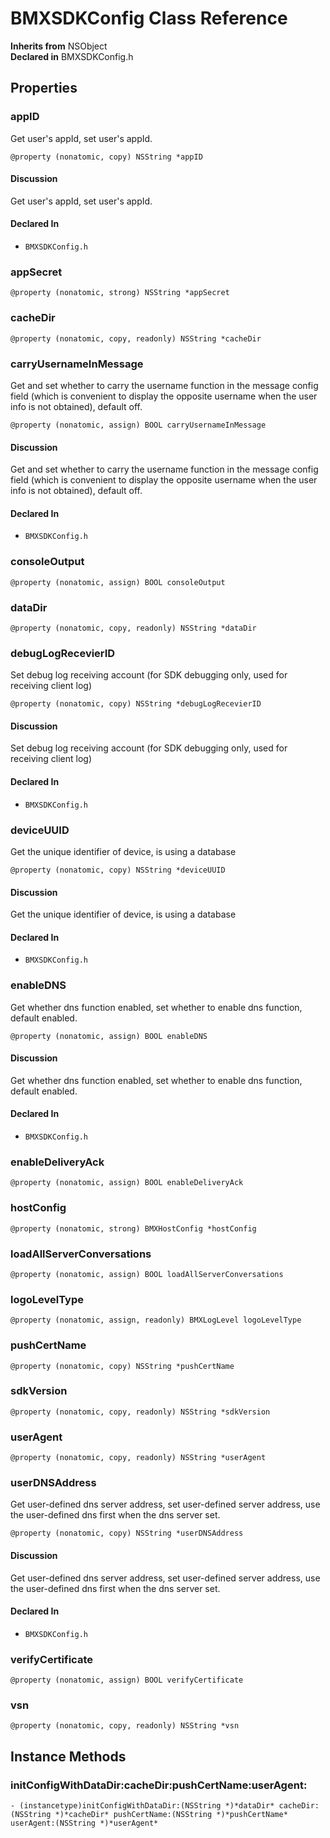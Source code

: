 # BMXSDKConfig Class Reference

  **Inherits from** NSObject  
  **Declared in** BMXSDKConfig.h  

## Properties

<a name="//api/name/appID" title="appID"></a>
### appID

Get user's appId, set user's appId.

`@property (nonatomic, copy) NSString *appID`

#### Discussion
Get user's appId, set user's appId.

#### Declared In
* `BMXSDKConfig.h`

<a name="//api/name/appSecret" title="appSecret"></a>
### appSecret

`@property (nonatomic, strong) NSString *appSecret`

<a name="//api/name/cacheDir" title="cacheDir"></a>
### cacheDir

`@property (nonatomic, copy, readonly) NSString *cacheDir`

<a name="//api/name/carryUsernameInMessage" title="carryUsernameInMessage"></a>
### carryUsernameInMessage

Get and set whether to carry the username function in the message config field (which is convenient to display the opposite username when the user info is not obtained), default off.

`@property (nonatomic, assign) BOOL carryUsernameInMessage`

#### Discussion
Get and set whether to carry the username function in the message config field (which is convenient to display the opposite username when the user info is not obtained), default off.

#### Declared In
* `BMXSDKConfig.h`

<a name="//api/name/consoleOutput" title="consoleOutput"></a>
### consoleOutput

`@property (nonatomic, assign) BOOL consoleOutput`

<a name="//api/name/dataDir" title="dataDir"></a>
### dataDir

`@property (nonatomic, copy, readonly) NSString *dataDir`

<a name="//api/name/debugLogRecevierID" title="debugLogRecevierID"></a>
### debugLogRecevierID

Set debug log receiving account (for SDK debugging only, used for receiving client log)

`@property (nonatomic, copy) NSString *debugLogRecevierID`

#### Discussion
Set debug log receiving account (for SDK debugging only, used for receiving client log)

#### Declared In
* `BMXSDKConfig.h`

<a name="//api/name/deviceUUID" title="deviceUUID"></a>
### deviceUUID

Get the unique identifier of device, is using a database

`@property (nonatomic, copy) NSString *deviceUUID`

#### Discussion
Get the unique identifier of device, is using a database

#### Declared In
* `BMXSDKConfig.h`

<a name="//api/name/enableDNS" title="enableDNS"></a>
### enableDNS

Get whether dns function enabled, set whether to enable dns function, default enabled.

`@property (nonatomic, assign) BOOL enableDNS`

#### Discussion
Get whether dns function enabled, set whether to enable dns function, default enabled.

#### Declared In
* `BMXSDKConfig.h`

<a name="//api/name/enableDeliveryAck" title="enableDeliveryAck"></a>
### enableDeliveryAck

`@property (nonatomic, assign) BOOL enableDeliveryAck`

<a name="//api/name/hostConfig" title="hostConfig"></a>
### hostConfig

`@property (nonatomic, strong) BMXHostConfig *hostConfig`

<a name="//api/name/loadAllServerConversations" title="loadAllServerConversations"></a>
### loadAllServerConversations

`@property (nonatomic, assign) BOOL loadAllServerConversations`

<a name="//api/name/logoLevelType" title="logoLevelType"></a>
### logoLevelType

`@property (nonatomic, assign, readonly) BMXLogLevel logoLevelType`

<a name="//api/name/pushCertName" title="pushCertName"></a>
### pushCertName

`@property (nonatomic, copy) NSString *pushCertName`

<a name="//api/name/sdkVersion" title="sdkVersion"></a>
### sdkVersion

`@property (nonatomic, copy, readonly) NSString *sdkVersion`

<a name="//api/name/userAgent" title="userAgent"></a>
### userAgent

`@property (nonatomic, copy, readonly) NSString *userAgent`

<a name="//api/name/userDNSAddress" title="userDNSAddress"></a>
### userDNSAddress

Get user-defined dns server address, set user-defined server address, use the user-defined dns first when the dns server set.

`@property (nonatomic, copy) NSString *userDNSAddress`

#### Discussion
Get user-defined dns server address, set user-defined server address, use the user-defined dns first when the dns server set.

#### Declared In
* `BMXSDKConfig.h`

<a name="//api/name/verifyCertificate" title="verifyCertificate"></a>
### verifyCertificate

`@property (nonatomic, assign) BOOL verifyCertificate`

<a name="//api/name/vsn" title="vsn"></a>
### vsn

`@property (nonatomic, copy, readonly) NSString *vsn`

<a title="Instance Methods" name="instance_methods"></a>
## Instance Methods

<a name="//api/name/initConfigWithDataDir:cacheDir:pushCertName:userAgent:" title="initConfigWithDataDir:cacheDir:pushCertName:userAgent:"></a>
### initConfigWithDataDir:cacheDir:pushCertName:userAgent:

`- (instancetype)initConfigWithDataDir:(NSString *)*dataDir* cacheDir:(NSString *)*cacheDir* pushCertName:(NSString *)*pushCertName* userAgent:(NSString *)*userAgent*`

